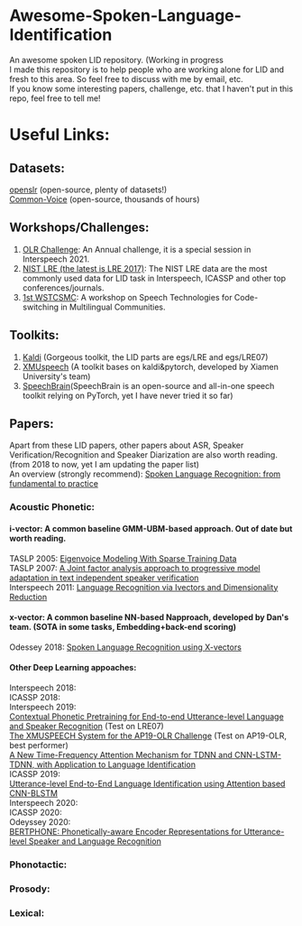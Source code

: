 # Awesome-Spoken-Language-Identification
An awesome spoken LID repository. (Working in progress  
I made this repository is to help people who are working alone for LID and fresh to this area. So feel free to discuss with me by email, etc.  
If you know some interesting papers, challenge, etc. that I haven't put in this repo, feel free to tell me!  
# Useful Links:  
## Datasets:  
[openslr](https://openslr.org/resources.php) (open-source, plenty of datasets!)  
[Common-Voice](https://commonvoice.mozilla.org/en) (open-source, thousands of hours)  
## Workshops/Challenges:  
1. [OLR Challenge](http://cslt.riit.tsinghua.edu.cn/mediawiki/index.php/OLR_Challenge_2020): An Annual challenge, it is a special session in Interspeech 2021.  
2. [NIST LRE (the latest is LRE 2017)](https://www.nist.gov/itl/iad/mig/language-recognition): The NIST LRE data are the most commonly used data for LID task in Interspeech, ICASSP and other top conferences/journals.  
3. [1st WSTCSMC](https://www.microsoft.com/en-us/research/event/workshop-on-speech-technologies-for-code-switching-2020/): A workshop on Speech Technologies for Code-switching in Multilingual Communities.  
## Toolkits:
1. [Kaldi](https://kaldi-asr.org/) (Gorgeous toolkit, the LID parts are egs/LRE and egs/LRE07)  
2. [XMUspeech](https://github.com/Snowdar/asv-subtools#2-ap-olr-challenge-2020-baseline-recipe-language-identification) (A toolkit bases on kaldi&pytorch, developed by Xiamen University's team)  
3. [SpeechBrain](https://speechbrain.github.io/index.html)(SpeechBrain is an open-source and all-in-one speech toolkit relying on PyTorch, yet I have never tried it so far)  
## Papers:  
Apart from these LID papers, other papers about ASR, Speaker Verification/Recognition and Speaker Diarization are also worth reading.  
(from 2018 to now, yet I am updating the paper list)  
An overview (strongly recommend): [Spoken Language Recognition: from fundamental to practice](https://ieeexplore.ieee.org/document/6451097)  
### Acoustic Phonetic:  
#### i-vector: A common baseline GMM-UBM-based approach. Out of date but worth reading.  
TASLP 2005: [Eigenvoice Modeling With Sparse Training Data](https://www.crim.ca/perso/patrick.kenny/eigenvoices.PDF)  
TASLP 2007: [A Joint factor analysis approach to progressive model adaptation in text independent speaker verification](https://www.crim.ca/perso/patrick.kenny/IEEETrans07_Yin.pdf)  
Interspeech 2011: [Language Recognition via Ivectors and Dimensionality Reduction](https://groups.csail.mit.edu/sls/publications/2011/Dehak_Interspeech11.pdf)  
#### x-vector: A common baseline NN-based Napproach, developed by Dan's team. (SOTA in some tasks, Embedding+back-end scoring)
Odessey 2018: [Spoken Language Recognition using X-vectors](https://www.danielpovey.com/files/2018_odyssey_xvector_lid.pdf)  
#### Other Deep Learning appoaches:
Interspeech 2018:  
ICASSP 2018:  
Interspeech 2019:  
[Contextual Phonetic Pretraining for End-to-end Utterance-level Language and Speaker Recognition](https://arxiv.org/pdf/1907.00457.pdf) (Test on LRE07)  
[The XMUSPEECH System for the AP19-OLR Challenge](http://www.interspeech2020.org/uploadfile/pdf/Mon-1-11-2.pdf) (Test on AP19-OLR, best performer)  
[A New Time-Frequency Attention Mechanism for TDNN and CNN-LSTM-TDNN, with Application to Language Identification](https://www.isca-speech.org/archive/Interspeech_2019/pdfs/1256.pdf)  
ICASSP 2019:  
[Utterance-level End-to-End Language Identification using Attention based CNN-BLSTM](https://arxiv.org/pdf/1902.07374.pdf)  
Interspeech 2020:  
ICASSP 2020:  
Odeyssey 2020:  
[BERTPHONE: Phonetically-aware Encoder Representations for Utterance-level Speaker and Language Recognition](https://www.isca-speech.org/archive/Odyssey_2020/pdfs/93.pdf)
### Phonotactic:  
### Prosody:  
### Lexical:  
